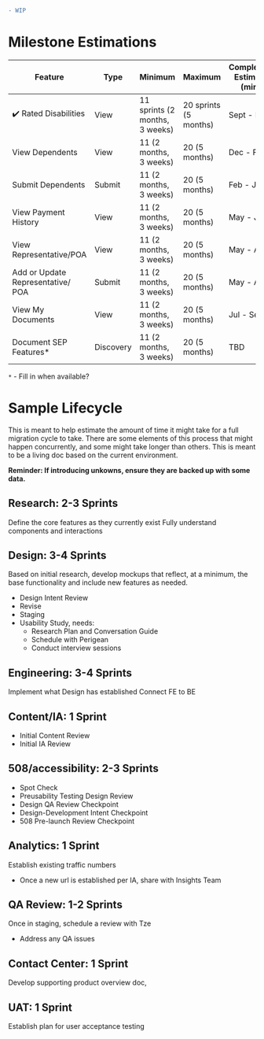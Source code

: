 ``` diff
- WIP
```
# Milestone Estimations
| **Feature** | **Type** | **Minimum** | **Maximum** | **Completion Estimate (min)** |
| ---- | ------- | ------------------ | ------------------ | ------- |
| :heavy_check_mark: Rated Disabilities | View  | 11 sprints (2 months, 3 weeks) | 20 sprints (5 months)  | Sept - Feb |
| View Dependents | View  | 11 (2 months, 3 weeks) | 20 (5 months)  | Dec - Feb |
| Submit Dependents | Submit  | 11 (2 months, 3 weeks) | 20 (5 months)  | Feb - July |
| View Payment History | View  | 11 (2 months, 3 weeks) | 20 (5 months)  | May - July |
| View Representative/POA | View  | 11 (2 months, 3 weeks) | 20 (5 months)  | May - Aug |
| Add or Update Representative/ POA | Submit  | 11 (2 months, 3 weeks) | 20 (5 months)  | May - Aug |
| View My Documents | View  | 11 (2 months, 3 weeks) | 20 (5 months)  | Jul - Sep |
| Document SEP Features* | Discovery  | 11 (2 months, 3 weeks) | 20 (5 months)  | TBD |

`*` - Fill in when available? 
# Sample Lifecycle
This is meant to help estimate the amount of time it might take for a full migration cycle to take.  There are some elements of this process that might happen concurrently, and some might take longer than others.  This is meant to be a living doc based on the current environment.

**Reminder: If introducing unkowns, ensure they are backed up with some data.**

## Research: 2-3 Sprints
Define the core features as they currently exist
Fully understand components and interactions

## Design: 3-4 Sprints
Based on initial research, develop mockups that reflect, at a minimum, the base functionality and include new features as needed.
  - Design Intent Review
  - Revise
  - Staging
  - Usability Study, needs:
    - Research Plan and Conversation Guide
    - Schedule with Perigean
    - Conduct interview sessions

## Engineering: 3-4 Sprints
Implement what Design has established
Connect FE to BE

## Content/IA: 1 Sprint
  - Initial Content Review 
  - Initial IA Review
  
## 508/accessibility: 2-3 Sprints
  - Spot Check
  - Preusability Testing Design Review
  - Design QA Review Checkpoint
  - Design-Development Intent Checkpoint
  - 508 Pre-launch Review Checkpoint
  
## Analytics: 1 Sprint
Establish existing traffic numbers
  - Once a new url is established per IA, share with Insights Team

## QA Review: 1-2 Sprints
Once in staging, schedule a review with Tze
  - Address any QA issues

## Contact Center: 1 Sprint
Develop supporting product overview doc,

## UAT: 1 Sprint
Establish plan for user acceptance testing
